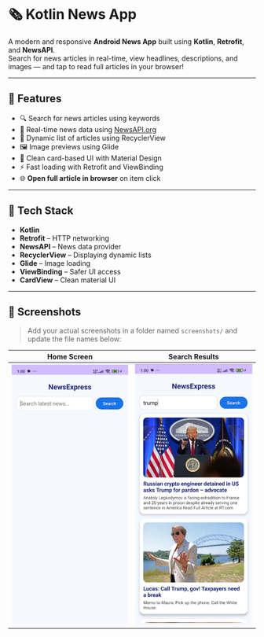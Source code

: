 # 🗞️ Kotlin News App

A modern and responsive **Android News App** built using **Kotlin**, **Retrofit**, and **NewsAPI**.  
Search for news articles in real-time, view headlines, descriptions, and images — and tap to read full articles in your browser!

---

## 📱 Features

- 🔍 Search for news articles using keywords  
- 📰 Real-time news data using [NewsAPI.org](https://newsapi.org/)
- 🧩 Dynamic list of articles using RecyclerView
- 🖼️ Image previews using Glide
- 🎨 Clean card-based UI with Material Design
- ⚡ Fast loading with Retrofit and ViewBinding
- 🌐 **Open full article in browser** on item click

---

## 🚀 Tech Stack

- **Kotlin**
- **Retrofit** – HTTP networking
- **NewsAPI** – News data provider
- **RecyclerView** – Displaying dynamic lists
- **Glide** – Image loading
- **ViewBinding** – Safer UI access
- **CardView** – Clean material UI

---

## 📸 Screenshots

> Add your actual screenshots in a folder named `screenshots/` and update the file names below:

| Home Screen | Search Results |
|-------------|----------------|
| ![Home](app/screenshots/news1.jpg) | ![Search](app/screenshots/news2.jpg) | |![after clicking the news](screenshots/news3.jpg) 


